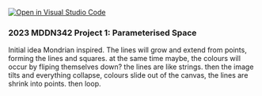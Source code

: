 [![Open in Visual Studio Code](https://classroom.github.com/assets/open-in-vscode-c66648af7eb3fe8bc4f294546bfd86ef473780cde1dea487d3c4ff354943c9ae.svg)](https://classroom.github.com/online_ide?assignment_repo_id=10300737&assignment_repo_type=AssignmentRepo)
### 2023 MDDN342 Project 1: Parameterised Space

Initial idea
Mondrian inspired. The lines will grow and extend from points, forming the lines and squares. at the same time maybe, the colours will occur by fliping themselves down? the lines are like strings. then the image tilts and everything collapse, colours slide out of the canvas, the lines are shrink into points. then loop.